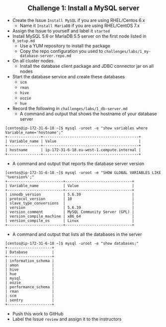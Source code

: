 ## <center> Challenge 1: Install a MySQL server

* Create the Issue `Install MySQL` if you are using RHEL/Centos 6.x
  * Name it `Install MariaDB` if you are using RHEL/CentOS 7.x
* Assign the Issue to yourself and label it `started`
* Install MySQL 5.6 or MariaDB 5.5 server on the first node listed in `0_setup.md`
  * Use a YUM repository to install the package
  * Copy the repo configuration you used to `challenges/labs/1_my-database-server.repo.md`
* On all cluster nodes
  * Install the database client package and JDBC connector jar on all nodes
* Start the database service and create these databases
  * `scm`
  * `rman`
  * `hive`
  * `oozie`
  * `hue`
* Record the following in `challenges/labs/1_db-server.md`
  * A command and output that shows the hostname of your database server 
```
[centos@ip-172-31-6-18 ~]$ mysql -uroot -e "show variables where Variable_name='hostname';"
+---------------+-------------------------------------------+
| Variable_name | Value                                     |
+---------------+-------------------------------------------+
| hostname      | ip-172-31-6-18.eu-west-1.compute.internal |
+---------------+-------------------------------------------+

```  
* A command and output that reports the database server version
```
[centos@ip-172-31-6-18 ~]$ mysql -uroot -e "SHOW GLOBAL VARIABLES LIKE '%version%';"
+-------------------------+------------------------------+
| Variable_name           | Value                        |
+-------------------------+------------------------------+
| innodb_version          | 5.6.39                       |
| protocol_version        | 10                           |
| slave_type_conversions  |                              |
| version                 | 5.6.39                       |
| version_comment         | MySQL Community Server (GPL) |
| version_compile_machine | x86_64                       |
| version_compile_os      | Linux                        |
+-------------------------+------------------------------+

```
  * A command and output that lists all the databases in the server
```
[centos@ip-172-31-6-18 ~]$ mysql -uroot -e "show databases;"                                            +--------------------+
| Database           |
+--------------------+
| information_schema |
| amon               |
| hive               |
| hue                |
| mysql              |
| oozie              |
| performance_schema |
| rman               |
| scm                |
| sentry             |
+--------------------+

```
* Push this work to GitHub
* Label the Issue `review` and assign it to the instructors
